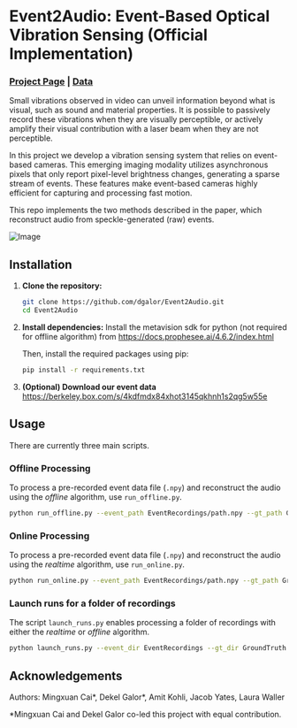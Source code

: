 #  Event2Audio: Event-Based Optical Vibration Sensing (Official Implementation)
### [Project Page](https://mingxuancai.github.io/event2audio/) | [Data](https://berkeley.box.com/s/4kdfmdx84xhot3145qkhnh1s2qg5w55e)

Small vibrations observed in video can unveil information beyond what is visual, such as sound and material properties. It is possible to passively record these vibrations when they are visually perceptible, or actively amplify their visual contribution with a laser beam when they are not perceptible.

In this project we develop a vibration sensing system that relies on event-based cameras. This emerging imaging modality utilizes asynchronous pixels that only report pixel-level brightness changes, generating a sparse stream of events. These features make event-based cameras highly efficient for capturing and processing fast motion.

This repo implements the two methods described in the paper, which reconstruct audio from speckle-generated (raw) events.

![Image](https://github.com/user-attachments/assets/0dab49ca-36de-4503-84b8-bcfc94d9ff07)

## Installation

1. **Clone the repository:**
   ```bash
   git clone https://github.com/dgalor/Event2Audio.git
   cd Event2Audio
   ```

2. **Install dependencies:**
   Install the metavision sdk for python (not required for offline algorithm) from https://docs.prophesee.ai/4.6.2/index.html
   
   Then, install the required packages using pip:
   ```bash
   pip install -r requirements.txt
   ```

3. **(Optional) Download our event data**
   https://berkeley.box.com/s/4kdfmdx84xhot3145qkhnh1s2qg5w55e
## Usage

There are currently three main scripts.

### Offline Processing

To process a pre-recorded event data file (`.npy`) and reconstruct the audio using the _offline_ algorithm, use `run_offline.py`.

```bash
python run_offline.py --event_path EventRecordings/path.npy --gt_path GroundTruth/path.wav --out_path Output/path.wav
```

### Online Processing

To process a pre-recorded event data file (`.npy`) and reconstruct the audio using the _realtime_ algorithm, use `run_online.py`.

```bash
python run_online.py --event_path EventRecordings/path.npy --gt_path GroundTruth/path.wav --out_path Output/path.wav
```

### Launch runs for a folder of recordings

The script `launch_runs.py` enables processing a folder of recordings with either the _realtime_ or _offline_ algorithm.

```bash
python launch_runs.py --event_dir EventRecordings --gt_dir GroundTruth --out_dir Output --mode online
```

## Acknowledgements

Authors: Mingxuan Cai*, Dekel Galor*, Amit Kohli, Jacob Yates, Laura Waller

*Mingxuan Cai and Dekel Galor co-led this project with equal contribution.
